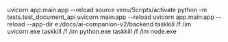uvicorn app.main:app --reload
source venv/Scripts/activate
python -m tests.test_document_api
uvicorn main:app --reload
uvicorn app.main:app --reload --app-dir e:/docs/ai-companion-v2/backend
taskkill /f /im uvicorn.exe
taskkill /f /im python.exe
taskkill /f /im node.exe